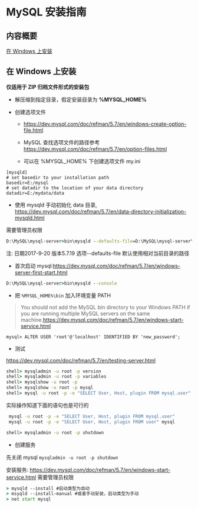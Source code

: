 # MySQL 安装指南

## 内容概要

[在 Windows 上安装](#在-Windows-上安装)

## 在 Windows 上安装

**仅适用于 ZIP 归档文件形式的安装包**

* 解压缩到指定目录，假定安装目录为 **%MYSQL_HOME%**

* 创建选项文件

  - https://dev.mysql.com/doc/refman/5.7/en/windows-create-option-file.html

  - MySQL 查找选项文件的路径参考 https://dev.mysql.com/doc/refman/5.7/en/option-files.html

  - 可以在 %MYSQL_HOME% 下创建选项文件 my.ini

```
[mysqld]
# set basedir to your installation path
basedir=E:/mysql
# set datadir to the location of your data directory
datadir=E:/mydata/data
```

* 使用 mysqld 手动初始化 data 目录, https://dev.mysql.com/doc/refman/5.7/en/data-directory-initialization-mysqld.html

需要管理员权限

```cmd
D:\MySQL\mysql-server>bin\mysqld --defaults-file=D:\MySQL\mysql-server\my.ini --initialize --console
```

注: 日期2017-9-20 版本5.7.19 选项--defaults-file 默认使用相对当前目录的路径

* 首次启动 mysql:https://dev.mysql.com/doc/refman/5.7/en/windows-server-first-start.html

```cmd
D:\MySQL\mysql-server>bin\mysqld --console
```

* 把 `%MYSQL_HOME%\bin` 加入环境变量 PATH
>You should not add the MySQL bin directory to your Windows PATH if you are running multiple MySQL servers on the same machine.https://dev.mysql.com/doc/refman/5.7/en/windows-start-service.html

```
mysql> ALTER USER 'root'@'localhost' IDENTIFIED BY 'new_password';
```

* 测试

https://dev.mysql.com/doc/refman/5.7/en/testing-server.html

```cmd
shell> mysqladmin -u root -p version
shell> mysqladmin -u root -p variables
shell> mysqlshow -u root -p
shell> mysqlshow -u root -p mysql
shell> mysql -u root -p -e "SELECT User, Host, plugin FROM mysql.user" mysql
```

实际操作知道下面的语句也是可行的

```cmd
 mysql -u root -p -e "SELECT User, Host, plugin FROM mysql.user"
 mysql -u root -p -e "SELECT User, Host, plugin FROM user" mysql
```

```cmd
shell> mysqladmin -u root -p shutdown
```

* 创建服务

先关闭 mysql `mysqladmin -u root -p shutdown`

安装服务:
https://dev.mysql.com/doc/refman/5.7/en/windows-start-service.html
需要管理员权限

```cmd
> mysqld --install #启动类型为自动
> msyqld --install-manual #或者手动安装，启动类型为手动
> net start mysql
```
